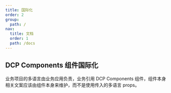```yaml
---
title: 国际化
order: 2
group:
  path: /
nav:
  title: 文档
  order: 1
  path: /docs
---
```


## DCP Components 组件国际化

业务项目的多语言由业务应用负责，业务引用 DCP Components 组件，组件本身相关文案应该由组件本身来维护，而不是使用传入的多语言 props。

